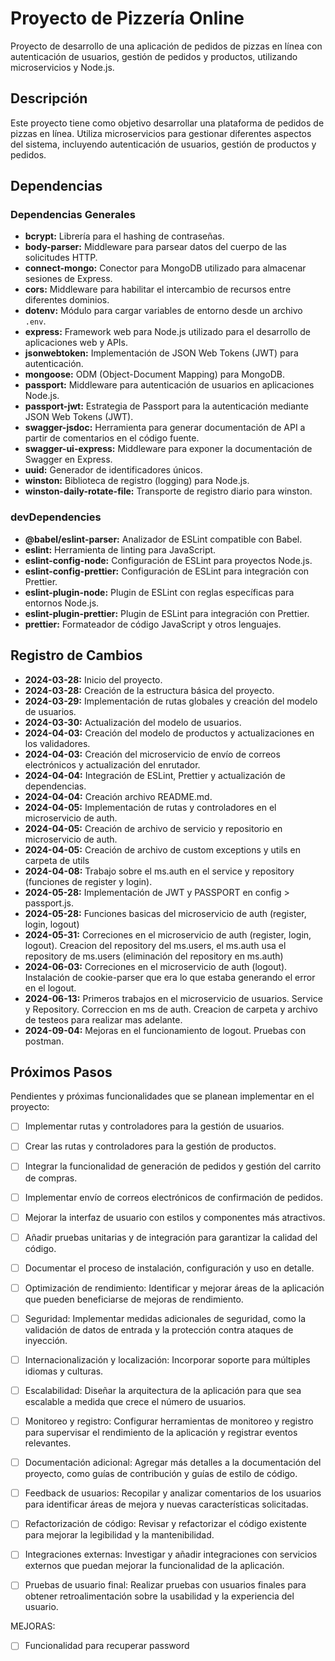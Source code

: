 # Proyecto de Pizzería Online

Proyecto de desarrollo de una aplicación de pedidos de pizzas en línea con autenticación de usuarios, gestión de pedidos y productos, utilizando microservicios y Node.js.

## Descripción

Este proyecto tiene como objetivo desarrollar una plataforma de pedidos de pizzas en línea. Utiliza microservicios para gestionar diferentes aspectos del sistema, incluyendo autenticación de usuarios, gestión de productos y pedidos.

## Dependencias

### Dependencias Generales

- **bcrypt:** Librería para el hashing de contraseñas.
- **body-parser:** Middleware para parsear datos del cuerpo de las solicitudes HTTP.
- **connect-mongo:** Conector para MongoDB utilizado para almacenar sesiones de Express.
- **cors:** Middleware para habilitar el intercambio de recursos entre diferentes dominios.
- **dotenv:** Módulo para cargar variables de entorno desde un archivo `.env`.
- **express:** Framework web para Node.js utilizado para el desarrollo de aplicaciones web y APIs.
- **jsonwebtoken:** Implementación de JSON Web Tokens (JWT) para autenticación.
- **mongoose:** ODM (Object-Document Mapping) para MongoDB.
- **passport:** Middleware para autenticación de usuarios en aplicaciones Node.js.
- **passport-jwt:** Estrategia de Passport para la autenticación mediante JSON Web Tokens (JWT).
- **swagger-jsdoc:** Herramienta para generar documentación de API a partir de comentarios en el código fuente.
- **swagger-ui-express:** Middleware para exponer la documentación de Swagger en Express.
- **uuid:** Generador de identificadores únicos.
- **winston:** Biblioteca de registro (logging) para Node.js.
- **winston-daily-rotate-file:** Transporte de registro diario para winston.

### devDependencies

- **@babel/eslint-parser:** Analizador de ESLint compatible con Babel.
- **eslint:** Herramienta de linting para JavaScript.
- **eslint-config-node:** Configuración de ESLint para proyectos Node.js.
- **eslint-config-prettier:** Configuración de ESLint para integración con Prettier.
- **eslint-plugin-node:** Plugin de ESLint con reglas específicas para entornos Node.js.
- **eslint-plugin-prettier:** Plugin de ESLint para integración con Prettier.
- **prettier:** Formateador de código JavaScript y otros lenguajes.

## Registro de Cambios

- **2024-03-28:** Inicio del proyecto.
- **2024-03-28:** Creación de la estructura básica del proyecto.
- **2024-03-29:** Implementación de rutas globales y creación del modelo de usuarios.
- **2024-03-30:** Actualización del modelo de usuarios.
- **2024-04-03:** Creación del modelo de productos y actualizaciones en los validadores.
- **2024-04-03:** Creación del microservicio de envío de correos electrónicos y actualización del enrutador.
- **2024-04-04:** Integración de ESLint, Prettier y actualización de dependencias.
- **2024-04-04:** Creación archivo README.md.
- **2024-04-05:** Implementación de rutas y controladores en el microservicio de auth.
- **2024-04-05:** Creación de archivo de servicio y repositorio en microservicio de auth.
- **2024-04-05:** Creación de archivo de custom exceptions y utils en carpeta de utils
- **2024-04-08:** Trabajo sobre el ms.auth en el service y repository (funciones de register y login). 
- **2024-05-28:** Implementación de JWT y PASSPORT en config > passport.js.
- **2024-05-28:** Funciones basicas del microservicio de auth (register, login, logout)
- **2024-05-31:** Correciones en el microservicio de auth (register, login, logout). Creacion del repository del ms.users, el ms.auth usa el repository de ms.users (eliminación del repository en ms.auth)
- **2024-06-03:** Correciones en el microservicio de auth (logout). Instalación de cookie-parser que era lo que estaba generando el error en el logout. 
- **2024-06-13:** Primeros trabajos en el microservicio de usuarios. Service y Repository. Correccion en ms de auth. Creacion de carpeta y archivo de testeos para realizar mas adelante.
- **2024-09-04:** Mejoras en el funcionamiento de logout. Pruebas con postman. 

## Próximos Pasos

Pendientes y próximas funcionalidades que se planean implementar en el proyecto:

- [ ] Implementar rutas y controladores para la gestión de usuarios. 
- [ ] Crear las rutas y controladores para la gestión de productos.
- [ ] Integrar la funcionalidad de generación de pedidos y gestión del carrito de compras.
- [ ] Implementar envío de correos electrónicos de confirmación de pedidos.
- [ ] Mejorar la interfaz de usuario con estilos y componentes más atractivos.
- [ ] Añadir pruebas unitarias y de integración para garantizar la calidad del código.
- [ ] Documentar el proceso de instalación, configuración y uso en detalle.

- [ ] Optimización de rendimiento: Identificar y mejorar áreas de la aplicación que pueden beneficiarse de mejoras de rendimiento.
- [ ] Seguridad: Implementar medidas adicionales de seguridad, como la validación de datos de entrada y la protección contra ataques de inyección.
- [ ] Internacionalización y localización: Incorporar soporte para múltiples idiomas y culturas.
- [ ] Escalabilidad: Diseñar la arquitectura de la aplicación para que sea escalable a medida que crece el número de usuarios.
- [ ] Monitoreo y registro: Configurar herramientas de monitoreo y registro para supervisar el rendimiento de la aplicación y registrar eventos relevantes.
- [ ] Documentación adicional: Agregar más detalles a la documentación del proyecto, como guías de contribución y guías de estilo de código.
- [ ] Feedback de usuarios: Recopilar y analizar comentarios de los usuarios para identificar áreas de mejora y nuevas características solicitadas.
- [ ] Refactorización de código: Revisar y refactorizar el código existente para mejorar la legibilidad y la mantenibilidad.
- [ ] Integraciones externas: Investigar y añadir integraciones con servicios externos que puedan mejorar la funcionalidad de la aplicación.
- [ ] Pruebas de usuario final: Realizar pruebas con usuarios finales para obtener retroalimentación sobre la usabilidad y la experiencia del usuario.

MEJORAS: 
- [ ] Funcionalidad para recuperar password